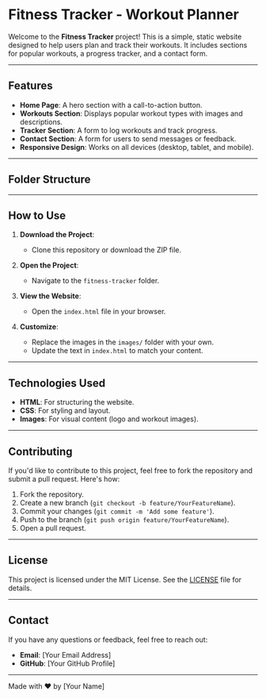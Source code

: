 # Fitness Tracker - Workout Planner

Welcome to the **Fitness Tracker** project! This is a simple, static website designed to help users plan and track their workouts. It includes sections for popular workouts, a progress tracker, and a contact form.

---

## Features

- **Home Page**: A hero section with a call-to-action button.
- **Workouts Section**: Displays popular workout types with images and descriptions.
- **Tracker Section**: A form to log workouts and track progress.
- **Contact Section**: A form for users to send messages or feedback.
- **Responsive Design**: Works on all devices (desktop, tablet, and mobile).

---

## Folder Structure


---

## How to Use

1. **Download the Project**:
   - Clone this repository or download the ZIP file.

2. **Open the Project**:
   - Navigate to the `fitness-tracker` folder.

3. **View the Website**:
   - Open the `index.html` file in your browser.

4. **Customize**:
   - Replace the images in the `images/` folder with your own.
   - Update the text in `index.html` to match your content.

---

## Technologies Used

- **HTML**: For structuring the website.
- **CSS**: For styling and layout.
- **Images**: For visual content (logo and workout images).

---

## Contributing

If you'd like to contribute to this project, feel free to fork the repository and submit a pull request. Here's how:

1. Fork the repository.
2. Create a new branch (`git checkout -b feature/YourFeatureName`).
3. Commit your changes (`git commit -m 'Add some feature'`).
4. Push to the branch (`git push origin feature/YourFeatureName`).
5. Open a pull request.

---

## License

This project is licensed under the MIT License. See the [LICENSE](LICENSE) file for details.

---

## Contact

If you have any questions or feedback, feel free to reach out:

- **Email**: [Your Email Address]
- **GitHub**: [Your GitHub Profile]

---

Made with ❤️ by [Your Name]
